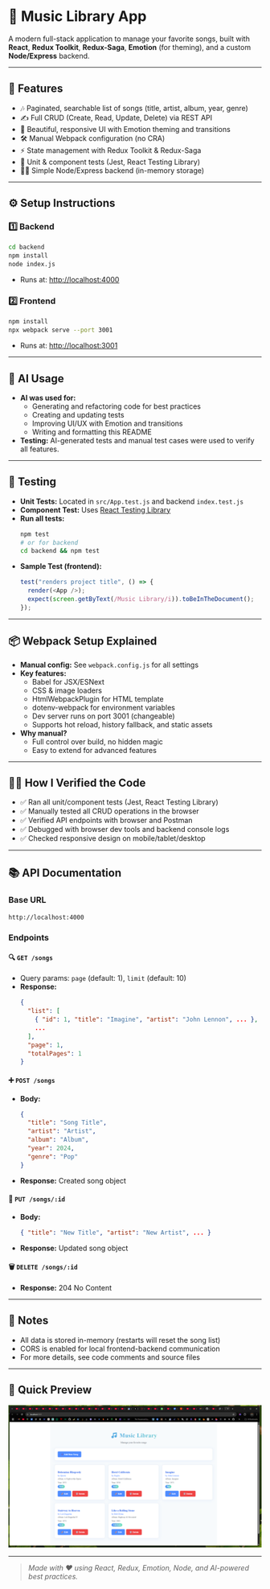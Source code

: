 # 🎵 Music Library App

A modern full-stack application to manage your favorite songs, built with **React**, **Redux Toolkit**, **Redux-Saga**, **Emotion** (for theming), and a custom **Node/Express** backend.

---

## 🚀 Features

- 🎶 Paginated, searchable list of songs (title, artist, album, year, genre)
- ✍️ Full CRUD (Create, Read, Update, Delete) via REST API
- 🎨 Beautiful, responsive UI with Emotion theming and transitions
- 🛠️ Manual Webpack configuration (no CRA)
- ⚡ State management with Redux Toolkit & Redux-Saga
- 🧪 Unit & component tests (Jest, React Testing Library)
- 🧑‍💻 Simple Node/Express backend (in-memory storage)

---

## ⚙️ Setup Instructions

### 1️⃣ Backend

```bash
cd backend
npm install
node index.js
```

- Runs at: [http://localhost:4000](http://localhost:4000)

### 2️⃣ Frontend

```bash
npm install
npx webpack serve --port 3001
```

- Runs at: [http://localhost:3001](http://localhost:3001)

---

## 🤖 AI Usage

- **AI was used for:**
  - Generating and refactoring code for best practices
  - Creating and updating tests
  - Improving UI/UX with Emotion and transitions
  - Writing and formatting this README
- **Testing:** AI-generated tests and manual test cases were used to verify all features.

---

## 🧪 Testing

- **Unit Tests:** Located in `src/App.test.js` and backend `index.test.js`
- **Component Test:** Uses [React Testing Library](https://testing-library.com/docs/react-testing-library/intro/)
- **Run all tests:**
  ```bash
  npm test
  # or for backend
  cd backend && npm test
  ```
- **Sample Test (frontend):**
  ```js
  test("renders project title", () => {
    render(<App />);
    expect(screen.getByText(/Music Library/i)).toBeInTheDocument();
  });
  ```

---

## 📦 Webpack Setup Explained

- **Manual config:** See `webpack.config.js` for all settings
- **Key features:**
  - Babel for JSX/ESNext
  - CSS & image loaders
  - HtmlWebpackPlugin for HTML template
  - dotenv-webpack for environment variables
  - Dev server runs on port 3001 (changeable)
  - Supports hot reload, history fallback, and static assets
- **Why manual?**
  - Full control over build, no hidden magic
  - Easy to extend for advanced features

---

## 🧑‍🔬 How I Verified the Code

- ✅ Ran all unit/component tests (Jest, React Testing Library)
- ✅ Manually tested all CRUD operations in the browser
- ✅ Verified API endpoints with browser and Postman
- ✅ Debugged with browser dev tools and backend console logs
- ✅ Checked responsive design on mobile/tablet/desktop

---

## 📚 API Documentation

### Base URL

```
http://localhost:4000
```

### Endpoints

#### 🔍 `GET /songs`

- Query params: `page` (default: 1), `limit` (default: 10)
- **Response:**
  ```json
  {
    "list": [
      { "id": 1, "title": "Imagine", "artist": "John Lennon", ... },
      ...
    ],
    "page": 1,
    "totalPages": 1
  }
  ```

#### ➕ `POST /songs`

- **Body:**
  ```json
  {
    "title": "Song Title",
    "artist": "Artist",
    "album": "Album",
    "year": 2024,
    "genre": "Pop"
  }
  ```
- **Response:** Created song object

#### 📝 `PUT /songs/:id`

- **Body:**
  ```json
  { "title": "New Title", "artist": "New Artist", ... }
  ```
- **Response:** Updated song object

#### 🗑️ `DELETE /songs/:id`

- **Response:** 204 No Content

---

## 📝 Notes

- All data is stored in-memory (restarts will reset the song list)
- CORS is enabled for local frontend-backend communication
- For more details, see code comments and source files

---

## 👀 Quick Preview

![UI Screenshot](public/preview.png)

---

> _Made with ❤️ using React, Redux, Emotion, Node, and AI-powered best practices._
